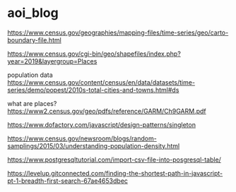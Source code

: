 # aoi_blog

https://www.census.gov/geographies/mapping-files/time-series/geo/carto-boundary-file.html

https://www.census.gov/cgi-bin/geo/shapefiles/index.php?year=2019&layergroup=Places

population data
https://www.census.gov/content/census/en/data/datasets/time-series/demo/popest/2010s-total-cities-and-towns.html#ds

what are places?
https://www2.census.gov/geo/pdfs/reference/GARM/Ch9GARM.pdf


https://www.dofactory.com/javascript/design-patterns/singleton

https://www.census.gov/newsroom/blogs/random-samplings/2015/03/understanding-population-density.html

https://www.postgresqltutorial.com/import-csv-file-into-posgresql-table/

https://levelup.gitconnected.com/finding-the-shortest-path-in-javascript-pt-1-breadth-first-search-67ae4653dbec